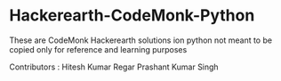# Hackerearth-CodeMonk-Python
These are CodeMonk Hackerearth solutions ion python not meant to be copied only for reference and learning purposes

Contributors :
Hitesh Kumar Regar
Prashant Kumar Singh
